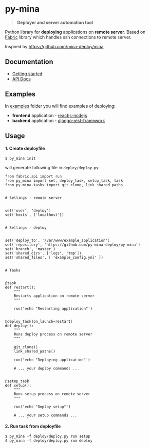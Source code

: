 # py-mina

> __Deployer and server automation tool__

Python library for __deploying__ applications on __remote server__. Based on [Fabric](http://www.fabfile.org/) library which handles ssh connections to remote server.

Inspired by https://github.com/mina-deploy/mina

## Documentation

* [Getting started](docs/getting-started.md)
* [API Docs](docs/apidocs.md)

## Examples

In [examples](examples) folder you will find examples of deploying:

* __frontend__ application - [reactjs-nodejs](examples/reactjs-nodejs)
* __backend__ application - [django-rest-framework](examples/django-rest-framework)


## Usage

#### 1. Create deployfile

```
$ py_mina init
```

will generate following file in `deploy/deploy.py`:

```
from fabric.api import run
from py_mina import set, deploy_task, setup_task, task
from py_mina.tasks import git_clone, link_shared_paths


# Settings - remote server


set('user', 'deploy')
set('hosts', ['localhost'])


# Settings - deploy


set('deploy_to', '/var/www/example_application')
set('repository', 'https://github.com/py-mina-deploy/py-mina')
set('branch', 'master')
set('shared_dirs', ['logs', 'tmp'])
set('shared_files', [ 'example_config.yml' ])


# Tasks


@task
def restart():
	"""
	Restarts application on remote server
	"""

	run('echo "Restarting application"')


@deploy_task(on_launch=restart)
def deploy():
	"""
	Runs deploy process on remote server
	"""

	git_clone()
	link_shared_paths()

	run('echo "Deploying application"')

	# ... your deploy commands ...


@setup_task
def setup():
	"""
	Runs setup process on remote server
	"""

	run('echo "Deploy setup"')

	# ... your setup commands ...
```

#### 2. Run task from deployfile

```
$ py_mina -f deploy/deploy.py run setup
$ py_mina -f deploy/deploy.py run deploy
```